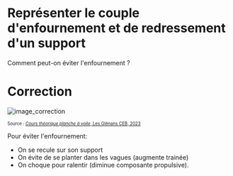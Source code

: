 ﻿# Représenter le couple d'enfournement et de redressement d'un support
Comment peut-on éviter l'enfournement ?

# Correction

![image_correction](./images/couple_enfournement.png)

<sup><sub>Source : [*Cours théorique planche à voile*, Les Glénans CEB, 2023](https://encadrementbenevole.glenans.asso.fr/wp-content/uploads/2023/07/Cours-theorique-PAV-Version-1.pdf) </sub></sup>

Pour éviter l'enfournement:
- On se recule sur son support
- On évite de se planter dans les vagues (augmente trainée)
- On choque pour ralentir (diminue composante propulsive).
